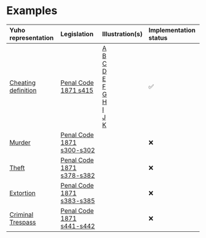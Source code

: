 # Examples

| Yuho representation | Legislation | Illustration(s) | Implementation status |
| :--- | :--- | :--- | :--- |
| [Cheating definition](./s415_cheating_definition.yh) | [Penal Code 1871 s415](https://sso.agc.gov.sg/Act/PC1871) | [A](./archived/)<br>[B](./cheating_illustration_B.yh)<br>[C](./cheating_illustration_C.yh)<br>[D](./cheating_illustration_D.yh)<br>[E](./cheating_illustration_E.yh)<br>[F](./cheating_illustration_F.yh)<br>[G](./cheating_illustration_G.yh)<br>[H](./cheating_illustration_H.yh)<br>[I](./cheating_illustration_I.yh)<br>[J](./cheating_illustration_J.yh)<br>[K](./cheating_illustration_K.yh)| :white_check_mark: | 
| [Murder]() | [Penal Code 1871 s300-s302](https://sso.agc.gov.sg/Act/PC1871) | | :x: |
| [Theft]() | [Penal Code 1871 s378-s382](https://sso.agc.gov.sg/Act/PC1871) | | :x: |
| [Extortion]() | [Penal Code 1871 s383-s385](https://sso.agc.gov.sg/Act/PC1871) | | :x: |
| [Criminal Trespass](sampleCriminalTrespass.yh) | [Penal Code 1871 s441-s442](https://sso.agc.gov.sg/Act/PC1871) | | :x: |